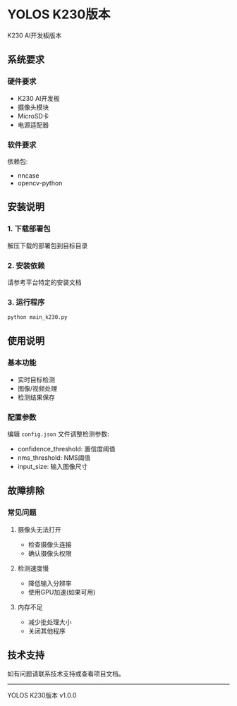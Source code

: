 # YOLOS K230版本

K230 AI开发板版本

## 系统要求

### 硬件要求

- K230 AI开发板
- 摄像头模块
- MicroSD卡
- 电源适配器

### 软件要求

依赖包:
- nncase
- opencv-python

## 安装说明

### 1. 下载部署包
解压下载的部署包到目标目录

### 2. 安装依赖

请参考平台特定的安装文档

### 3. 运行程序
```bash
python main_k230.py
```

## 使用说明

### 基本功能
- 实时目标检测
- 图像/视频处理
- 检测结果保存

### 配置参数
编辑 `config.json` 文件调整检测参数:
- confidence_threshold: 置信度阈值
- nms_threshold: NMS阈值
- input_size: 输入图像尺寸

## 故障排除

### 常见问题
1. 摄像头无法打开
   - 检查摄像头连接
   - 确认摄像头权限

2. 检测速度慢
   - 降低输入分辨率
   - 使用GPU加速(如果可用)

3. 内存不足
   - 减少批处理大小
   - 关闭其他程序

## 技术支持

如有问题请联系技术支持或查看项目文档。

---
YOLOS K230版本 v1.0.0
